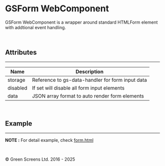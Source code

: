 # GSForm WebComponent
 
GSForm WebComponent is a wrapper around standard HTMLForm element with addtional event handling.
  
<br>
 
## Attributes
---
 
| Name               | Description                                              |
|--------------------|----------------------------------------------------------|
| storage            | Reference to gs-data-handler for form input data         |
| disabled           | If set will disable all form input elements              |
| data               | JSON array format to auto render form elements           |

<br>
 
## Example
---

**NOTE :** 
For detail example, check [form.html](../../demos/form/index.html)
 
<br>

&copy; Green Screens Ltd. 2016 - 2025
